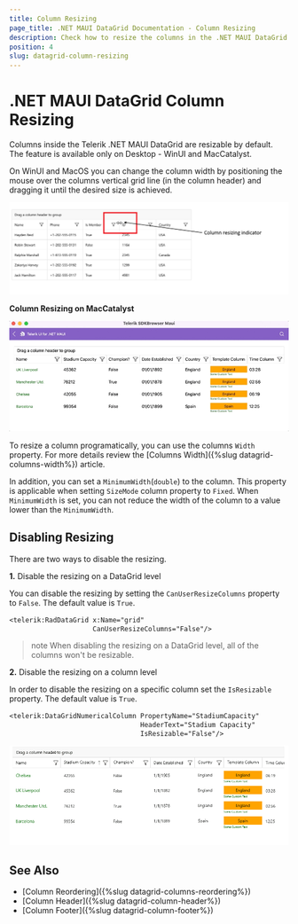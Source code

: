 ```yaml
---
title: Column Resizing
page_title: .NET MAUI DataGrid Documentation - Column Resizing
description: Check how to resize the columns in the .NET MAUI DataGrid control
position: 4
slug: datagrid-column-resizing
---
```


# .NET MAUI DataGrid Column Resizing

Columns inside the Telerik .NET MAUI DataGrid are resizable by default. The feature is available only on Desktop - WinUI and MacCatalyst.

On WinUI and MacOS you can change the column width by positioning the mouse over the columns vertical grid line (in the column header) and dragging it until the desired size is achieved.

![DataGrid Column Resizing](../images/column-resizing.png)

**Column Resizing on MacCatalyst**

![DataGrid Column Resizing](../images/column-resizing-mac.gif)

To resize a column programatically, you can use the columns `Width` property. For more details review the [Columns Width]({%slug datagrid-columns-width%}) article.

In addition, you can set a `MinimumWidth`(`double`) to the column. This property is applicable when setting `SizeMode` column property to `Fixed`. When `MinimumWidth` is set, you can not reduce the width of the column to a value lower than the `MinimumWidth`. 

## Disabling Resizing

There are two ways to disable the resizing.

**1.** Disable the resizing on a DataGrid level 

You can disable the resizing by setting the `CanUserResizeColumns` property to `False`. The default value is `True`.

```XAML
<telerik:RadDataGrid x:Name="grid" 
                     CanUserResizeColumns="False"/>
```

>note When disabling the resizing on a DataGrid level, all of the columns won't be resizable.

**2.** Disable the resizing on a column level

In order to disable the resizing on a specific column set the `IsResizable` property. The default value is `True`.

```XAML
<telerik:DataGridNumericalColumn PropertyName="StadiumCapacity" 
                                 HeaderText="Stadium Capacity"
                                 IsResizable="False"/>
```

![.NET MAUI DataGrid disable column resizing](../images/column-resizing-disable-column-level.gif)

## See Also

- [Column Reordering]({%slug datagrid-columns-reordering%})
- [Column Header]({%slug datagrid-column-header%})
- [Column Footer]({%slug datagrid-column-footer%})
